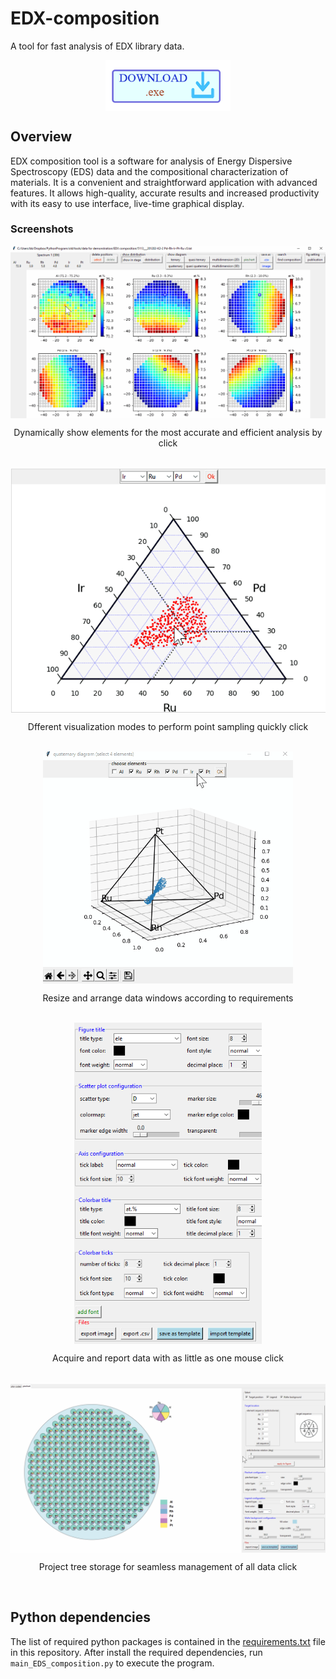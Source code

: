 # EDX-composition
A tool for fast analysis of EDX library data.

<p align="center">
    <a href="https://ruhr-uni-bochum.sciebo.de/s/kKlMF7rXFwJeYIr" target="_blank">
        <img align="center" width = "200" alt="download" src="/assets/download_logo1.png"/>
    </a>
</p>

## Overview
EDX composition tool is a software for analysis of Energy Dispersive Spectroscopy (EDS) data and the compositional characterization of materials. It is a convenient and straightforward application with advanced features. It allows high-quality, accurate results and increased productivity with its easy to use interface, live-time graphical display. 

### Screenshots

<div align = "center">
  <img align = "center" width = "600" src = "/assets/image1.gif" title = "Dynamically show elements for the most accurate and efficient analysis by click">
<p align = "center">Dynamically show elements for the most accurate and efficient analysis by click</p> <br>
    <img align = "center" width = "600" src = "/assets/image2.png"/>
        <p align = "center"> Dfferent visualization modes to perform point sampling quickly click</p><br>     
    <img align = "center" width = "400" src = "/assets/image3.gif"/>
        <p align = "center"> Resize and arrange data windows according to requirements</p><br>
    <img align = "center" width = "300" src = "/assets/image4.png"/>
        <p align = "center"> Acquire and report data with as little as one mouse click</p><br>
    <img align = "center" width = "600" src = "/assets/image5.png"/>
        <p align = "center"> Project tree storage for seamless management of all data click</p><br>
</div>


## Python dependencies
The list of required python packages is contained in the [requirements.txt](requirements.txt) file in this repository. After install the required dependencies, run `main_EDS_composition.py` to execute the program.
